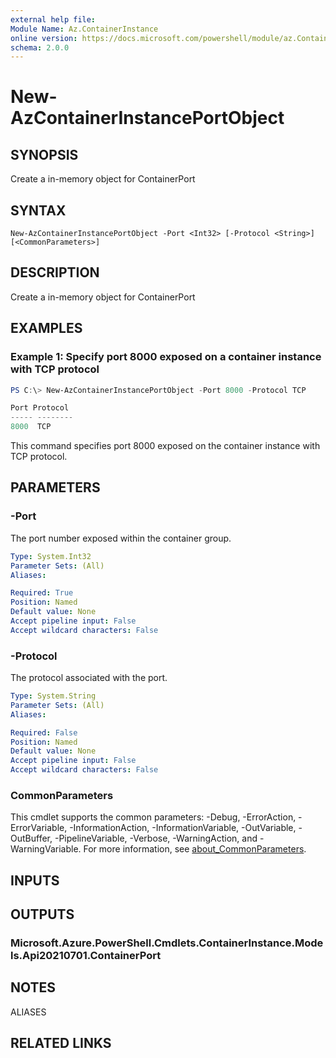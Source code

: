 ```yaml
---
external help file:
Module Name: Az.ContainerInstance
online version: https://docs.microsoft.com/powershell/module/az.ContainerInstance/new-AzContainerInstancePortObject
schema: 2.0.0
---
```


# New-AzContainerInstancePortObject

## SYNOPSIS
Create a in-memory object for ContainerPort

## SYNTAX

```
New-AzContainerInstancePortObject -Port <Int32> [-Protocol <String>] [<CommonParameters>]
```

## DESCRIPTION
Create a in-memory object for ContainerPort

## EXAMPLES

### Example 1: Specify port 8000 exposed on a container instance with TCP protocol
```powershell
PS C:\> New-AzContainerInstancePortObject -Port 8000 -Protocol TCP

Port Protocol
----- --------
8000  TCP
```

This command specifies port 8000 exposed on the container instance with TCP protocol.

## PARAMETERS

### -Port
The port number exposed within the container group.

```yaml
Type: System.Int32
Parameter Sets: (All)
Aliases:

Required: True
Position: Named
Default value: None
Accept pipeline input: False
Accept wildcard characters: False
```

### -Protocol
The protocol associated with the port.

```yaml
Type: System.String
Parameter Sets: (All)
Aliases:

Required: False
Position: Named
Default value: None
Accept pipeline input: False
Accept wildcard characters: False
```

### CommonParameters
This cmdlet supports the common parameters: -Debug, -ErrorAction, -ErrorVariable, -InformationAction, -InformationVariable, -OutVariable, -OutBuffer, -PipelineVariable, -Verbose, -WarningAction, and -WarningVariable. For more information, see [about_CommonParameters](http://go.microsoft.com/fwlink/?LinkID=113216).

## INPUTS

## OUTPUTS

### Microsoft.Azure.PowerShell.Cmdlets.ContainerInstance.Models.Api20210701.ContainerPort

## NOTES

ALIASES

## RELATED LINKS

